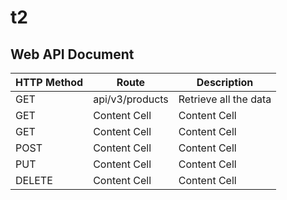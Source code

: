 # t2

## Web API Document
| HTTP Method  | Route | Description |
| ------------- | ------------- | ------------- |
| GET  | api/v3/products  | Retrieve all the data  |
| GET  | Content Cell  | Content Cell  |
| GET  | Content Cell  | Content Cell  |
| POST  | Content Cell  | Content Cell  |
| PUT  | Content Cell  | Content Cell  |
| DELETE  | Content Cell  | Content Cell  |
